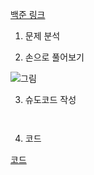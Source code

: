 [백준 링크](https://www.acmicpc.net/problem/문제번호)

1. 문제 분석

2. 손으로 풀어보기

![그림](../image/)

3. 슈도코드 작성

```


```

4. 코드 

[코드](../code/)